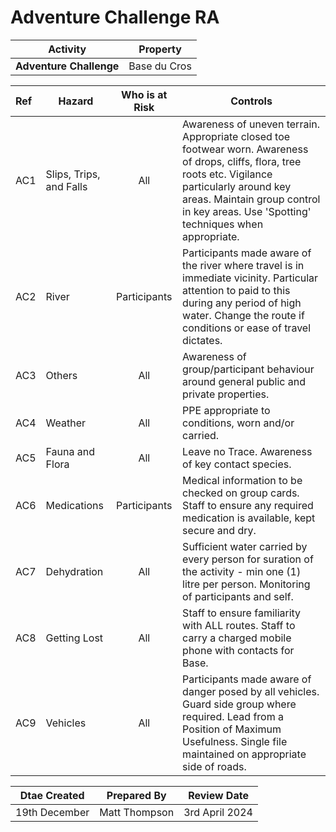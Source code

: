 # Adventure Challenge RA

|**Activity**|**Property**|
|---|---|
|**Adventure Challenge**|Base du Cros|

|**Ref**|**Hazard**|**Who is at Risk**|**Controls**|
|:---|---|:---:|---|
|AC1|Slips, Trips, and Falls|All|Awareness of uneven terrain.  Appropriate closed toe footwear worn. Awareness of drops, cliffs, flora, tree roots etc. Vigilance particularly around key areas. Maintain group control in key areas. Use 'Spotting' techniques when appropriate.|
|AC2|River|Participants|Participants made aware of the river where travel is in immediate vicinity. Particular attention to paid to this during any period of high water. Change the route if conditions or ease of travel dictates.|
|AC3|Others|All|Awareness of group/participant behaviour around general public and private properties.|
|AC4|Weather|All|PPE appropriate to conditions, worn and/or carried.|
|AC5|Fauna and Flora|All|Leave no Trace. Awareness of key contact species.|
|AC6|Medications|Participants|Medical information to be checked on group cards. Staff to ensure any required medication is available, kept secure and dry.|
|AC7|Dehydration|All|Sufficient water carried by every person for suration of the activity - min one (1) litre per person. Monitoring of participants and self.|
|AC8|Getting Lost|All|Staff to ensure familiarity with ALL routes. Staff to carry a charged mobile phone with contacts for Base.|
|AC9|Vehicles|All|Participants made aware of danger posed by all vehicles. Guard side group where required. Lead from a Position of Maximum Usefulness. Single file maintained on appropriate side of roads.|

|**Dtae Created**|**Prepared By**|**Review Date**|
|---|---|---|
|19th December|Matt Thompson|3rd April 2024|
